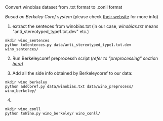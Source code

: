 Convert winobias dataset from .txt format to .conll format

*Based on Berkeley Coref system* (please check [their website](http://nlp.cs.berkeley.edu/projects/coref.shtml) for more info)

1. extract the senteces from winobias.txt (in our case, _winobias.txt_ means "anti_stereotyped_type1.txt.dev" etc.)
```
mkdir wino_sentences
python toSentences.py data/anti_stereotyped_type1.txt.dev wino_sentences/ 
```

2. Run Berkeleycoref preprocessh script
(*refer to "preprocessing" section [here](http://nlp.cs.berkeley.edu/downloads/berkeleycoref-readme.txt)*)

3. Add all the side info obtained by Berkeleycoref to our data: 
``` 
mkdir wino_berkeley
python addCoref.py data/winobias.txt data/wino_preprocess/ wino_berkeley/
```

4. 
```
mkdir wino_conll
python toWino.py wino_berkeley/ wino_conll/
```
